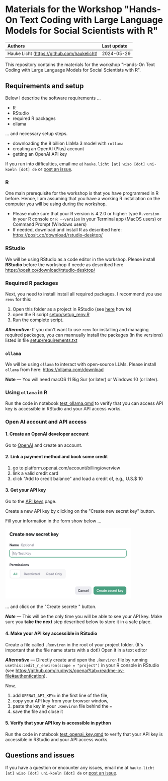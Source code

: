 # Materials for the Workshop "Hands-On Text Coding with Large Language Models for Social Scientists with R"

| Authors | Last update |
|:------ |:----------- |
| Hauke Licht (https://github.com/haukelicht) | 2024-05-29 |

This repository contains the materials for the workshop "Hands-On Text Coding with Large Language Models for Social Scientists with R".

## Requirements and setup

Below I describe the software requirements ...

- R
- RStudio
- required R packages
- ollama

... and necessary setup steps.

- downloading the 8 billion LlaMa 3 model with `rollama` 
- creating an OpenAI (Plus) account 
- getting an OpenAI API key

If you run into difficulties, email me at `hauke.licht [at] wiso [dot] uni-koeln [dot] de` or [post an issue](https://github.com/haukelicht/llm_text_coding_r/issues).

### R

One main prerequisite for the workshop is that you have programmed in R before.
Hence, I am assuming that you have a working R installation on the computer you will be using during the workshop.

- Please make sure that your R version is 4.2.0 or higher: type `R.version` in your R console or `R --version` in your Terminal app (MacOS users) or Command Prompt (Windows users)
- If needed, download and install R as described here: https://posit.co/download/rstudio-desktop/

### RStudio

We will be using RStudio as a code editor in the workshop.
Please install **RStudio** before the workshop if neede as described here https://posit.co/download/rstudio-desktop/ 

### Required R packages

Next, you need to install install all required packages.
I recommend you use `renv` for this:

1. Open this folder as a project in RStudio (see [here](https://support.posit.co/hc/en-us/articles/200526207-Using-RStudio-Projects) how to)
2. open the R script [setup/setup_renv.R](./setup/setup_renv.R)
3. Run the complete script.

**_Alternative:_** If you don't want to use `renv` for installing and managing required packages, you can mannually install the packages (in the versions) listed in file [setup/requirements.txt](./setup/requirements.txt)

### `ollama`

We will be using `ollama` to interact with open-source LLMs.
Please install `ollama` from here: https://ollama.com/download

**Note** &mdash; You will need macOS 11 Big Sur (or later) or Windows 10 (or later).

### Using `ollama` in R

Run the code in notebook [test_ollama.qmd](./code/test_ollama.qmd) to verify that you can access API key is accessible in RStudio and your API access works.


### Open AI account and API access

#### 1. Create an OpenAI developer account

Go to [OpenAI](https://beta.openai.com/signup/) and create an account.

#### 2. Link a payment method and book some credit

1. go to platform.openai.com/account/billing/overview
2. link a valid credit card
3. click "Add to credit balance" and load a credit of, e.g., U.S.$ 10

#### 3. Get your API key

Go to the [API keys](https://platform.openai.com/api-keys) page.

Create a new API key by clicking on the "Create new secret key" button.

Fill your information in the form show below ... 

<img src="assets/openai_api_create_new_secret.png" alt="Pop-up for creating a new OpenAI API key" style="width:400px;"/>

... and click on the "Create secrete "  button.

**_Note_** &mdash; 
This will be the only time you will be able to see your API key. 
Make sure you **take the next** step described below to store it in a safe place.

#### 4. Make your API key accessible in RStudio

Create a file called `.Renviron` in the root of your project folder.
(It's important that the file name starts with a dot!)
Open it in a text editor 

**_Alternative_** &mdash; Directly create and open the `.Renviron` file by running `usethis::edit_r_environ(scope = "project")` in your R console in RStudio (see https://github.com/irudnyts/openai?tab=readme-ov-file#authentication).

Now,

1. add `OPENAI_API_KEY=` in the first line of the file, 
2. copy your API key from your browser window,
3. paste the key in your `.Renviron` file behind the `=`
4. save the file and close it


#### 5. Verify that your API key is accessible in python

Run the code in notebook [test_openai_key.qmd](./code/test_openai_key.qmd) to verify that your API key is accessible in RStudio and your API access works.

## Questions and issues

If you have a question or encounter any issues, email me at `hauke.licht [at] wiso [dot] uni-koeln [dot] de` or [post an issue](https://github.com/haukelicht/llm_text_coding_r/issues).
